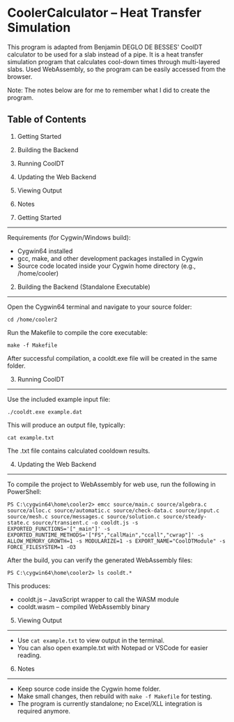 # CoolerCalculator – Heat Transfer Simulation

This program is adapted from Benjamin DEGLO DE BESSES' CoolDT calculator to be used for a slab instead of a pipe. It is a heat transfer simulation program that calculates cool-down times through multi-layered slabs. Used WebAssembly, so the program can be easily accessed from the browser.

Note: The notes below are for me to remember what I did to create the program.

## Table of Contents

1. Getting Started
2. Building the Backend
3. Running CoolDT
4. Updating the Web Backend
5. Viewing Output
6. Notes

7. Getting Started

---

Requirements (for Cygwin/Windows build):

-   Cygwin64 installed
-   gcc, make, and other development packages installed in Cygwin
-   Source code located inside your Cygwin home directory (e.g., /home/cooler)

2. Building the Backend (Standalone Executable)

---

Open the Cygwin64 terminal and navigate to your source folder:

    cd /home/cooler2

Run the Makefile to compile the core executable:

    make -f Makefile

After successful compilation, a cooldt.exe file will be created in the same folder.

3. Running CoolDT

---

Use the included example input file:

    ./cooldt.exe example.dat

This will produce an output file, typically:

    cat example.txt

The .txt file contains calculated cooldown results.

4. Updating the Web Backend

---

To compile the project to WebAssembly for web use, run the following in PowerShell:

    PS C:\cygwin64\home\cooler2> emcc source/main.c source/algebra.c source/alloc.c source/automatic.c source/check-data.c source/input.c source/mesh.c source/messages.c source/solution.c source/steady-state.c source/transient.c -o cooldt.js -s EXPORTED_FUNCTIONS='["_main"]' -s EXPORTED_RUNTIME_METHODS='["FS","callMain","ccall","cwrap"]' -s ALLOW_MEMORY_GROWTH=1 -s MODULARIZE=1 -s EXPORT_NAME="CoolDTModule" -s FORCE_FILESYSTEM=1 -O3

After the build, you can verify the generated WebAssembly files:

    PS C:\cygwin64\home\cooler2> ls cooldt.*

This produces:

-   cooldt.js – JavaScript wrapper to call the WASM module
-   cooldt.wasm – compiled WebAssembly binary

5. Viewing Output

---

-   Use `cat example.txt` to view output in the terminal.
-   You can also open example.txt with Notepad or VSCode for easier reading.

6. Notes

---

-   Keep source code inside the Cygwin home folder.
-   Make small changes, then rebuild with `make -f Makefile` for testing.
-   The program is currently standalone; no Excel/XLL integration is required anymore.
